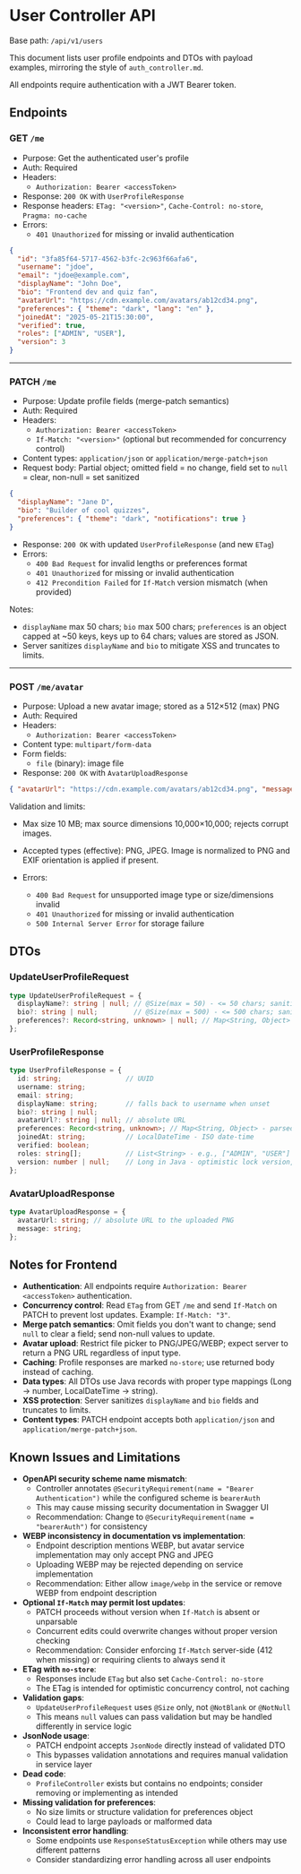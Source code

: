 # User Controller API

Base path: `/api/v1/users`

This document lists user profile endpoints and DTOs with payload examples, mirroring the style of `auth_controller.md`.

All endpoints require authentication with a JWT Bearer token.

## Endpoints

### GET `/me`
- Purpose: Get the authenticated user's profile
- Auth: Required
- Headers:
  - `Authorization: Bearer <accessToken>`
- Response: `200 OK` with `UserProfileResponse`
- Response headers: `ETag: "<version>"`, `Cache-Control: no-store`, `Pragma: no-cache`
- Errors:
  - `401 Unauthorized` for missing or invalid authentication
```json
{
  "id": "3fa85f64-5717-4562-b3fc-2c963f66afa6",
  "username": "jdoe",
  "email": "jdoe@example.com",
  "displayName": "John Doe",
  "bio": "Frontend dev and quiz fan",
  "avatarUrl": "https://cdn.example.com/avatars/ab12cd34.png",
  "preferences": { "theme": "dark", "lang": "en" },
  "joinedAt": "2025-05-21T15:30:00",
  "verified": true,
  "roles": ["ADMIN", "USER"],
  "version": 3
}
```

---

### PATCH `/me`
- Purpose: Update profile fields (merge-patch semantics)
- Auth: Required
- Headers:
  - `Authorization: Bearer <accessToken>`
  - `If-Match: "<version>"` (optional but recommended for concurrency control)
- Content types: `application/json` or `application/merge-patch+json`
- Request body: Partial object; omitted field = no change, field set to `null` = clear, non-null = set sanitized
```json
{
  "displayName": "Jane D",
  "bio": "Builder of cool quizzes",
  "preferences": { "theme": "dark", "notifications": true }
}
```
- Response: `200 OK` with updated `UserProfileResponse` (and new `ETag`)
- Errors:
  - `400 Bad Request` for invalid lengths or preferences format
  - `401 Unauthorized` for missing or invalid authentication
  - `412 Precondition Failed` for `If-Match` version mismatch (when provided)

Notes:
- `displayName` max 50 chars; `bio` max 500 chars; `preferences` is an object capped at ~50 keys, keys up to 64 chars; values are stored as JSON.
- Server sanitizes `displayName` and `bio` to mitigate XSS and truncates to limits.

---

### POST `/me/avatar`
- Purpose: Upload a new avatar image; stored as a 512×512 (max) PNG
- Auth: Required
- Headers:
  - `Authorization: Bearer <accessToken>`
- Content type: `multipart/form-data`
- Form fields:
  - `file` (binary): image file
- Response: `200 OK` with `AvatarUploadResponse`
```json
{ "avatarUrl": "https://cdn.example.com/avatars/ab12cd34.png", "message": "Avatar updated successfully" }
```

Validation and limits:
- Max size 10 MB; max source dimensions 10,000×10,000; rejects corrupt images.
- Accepted types (effective): PNG, JPEG. Image is normalized to PNG and EXIF orientation is applied if present.

- Errors:
  - `400 Bad Request` for unsupported image type or size/dimensions invalid
  - `401 Unauthorized` for missing or invalid authentication
  - `500 Internal Server Error` for storage failure

## DTOs

### UpdateUserProfileRequest
```ts
type UpdateUserProfileRequest = {
  displayName?: string | null; // @Size(max = 50) - <= 50 chars; sanitized; null clears
  bio?: string | null;         // @Size(max = 500) - <= 500 chars; sanitized; null clears
  preferences?: Record<string, unknown> | null; // Map<String, Object> - object; null clears
};
```

### UserProfileResponse
```ts
type UserProfileResponse = {
  id: string;                // UUID
  username: string;
  email: string;
  displayName: string;       // falls back to username when unset
  bio?: string | null;
  avatarUrl?: string | null; // absolute URL
  preferences: Record<string, unknown>; // Map<String, Object> - parsed JSON or {}
  joinedAt: string;          // LocalDateTime - ISO date-time
  verified: boolean;
  roles: string[];           // List<String> - e.g., ["ADMIN", "USER"]
  version: number | null;    // Long in Java - optimistic lock version, also sent as ETag
};
```

### AvatarUploadResponse
```ts
type AvatarUploadResponse = {
  avatarUrl: string; // absolute URL to the uploaded PNG
  message: string;
};
```

## Notes for Frontend
- **Authentication**: All endpoints require `Authorization: Bearer <accessToken>` authentication.
- **Concurrency control**: Read `ETag` from GET `/me` and send `If-Match` on PATCH to prevent lost updates. Example: `If-Match: "3"`.
- **Merge patch semantics**: Omit fields you don't want to change; send `null` to clear a field; send non-null values to update.
- **Avatar upload**: Restrict file picker to PNG/JPEG/WEBP; expect server to return a PNG URL regardless of input type.
- **Caching**: Profile responses are marked `no-store`; use returned body instead of caching.
- **Data types**: All DTOs use Java records with proper type mappings (Long → number, LocalDateTime → string).
- **XSS protection**: Server sanitizes `displayName` and `bio` fields and truncates to limits.
- **Content types**: PATCH endpoint accepts both `application/json` and `application/merge-patch+json`.

## Known Issues and Limitations
- **OpenAPI security scheme name mismatch**:
  - Controller annotates `@SecurityRequirement(name = "Bearer Authentication")` while the configured scheme is `bearerAuth`
  - This may cause missing security documentation in Swagger UI
  - Recommendation: Change to `@SecurityRequirement(name = "bearerAuth")` for consistency
- **WEBP inconsistency in documentation vs implementation**:
  - Endpoint description mentions WEBP, but avatar service implementation may only accept PNG and JPEG
  - Uploading WEBP may be rejected depending on service implementation
  - Recommendation: Either allow `image/webp` in the service or remove WEBP from endpoint description
- **Optional `If-Match` may permit lost updates**:
  - PATCH proceeds without version when `If-Match` is absent or unparsable
  - Concurrent edits could overwrite changes without proper version checking
  - Recommendation: Consider enforcing `If-Match` server-side (412 when missing) or requiring clients to always send it
- **ETag with `no-store`**:
  - Responses include `ETag` but also set `Cache-Control: no-store`
  - The ETag is intended for optimistic concurrency control, not caching
- **Validation gaps**:
  - `UpdateUserProfileRequest` uses `@Size` only, not `@NotBlank` or `@NotNull`
  - This means `null` values can pass validation but may be handled differently in service logic
- **JsonNode usage**:
  - PATCH endpoint accepts `JsonNode` directly instead of validated DTO
  - This bypasses validation annotations and requires manual validation in service layer
- **Dead code**:
  - `ProfileController` exists but contains no endpoints; consider removing or implementing as intended
- **Missing validation for preferences**:
  - No size limits or structure validation for preferences object
  - Could lead to large payloads or malformed data
- **Inconsistent error handling**:
  - Some endpoints use `ResponseStatusException` while others may use different patterns
  - Consider standardizing error handling across all user endpoints
